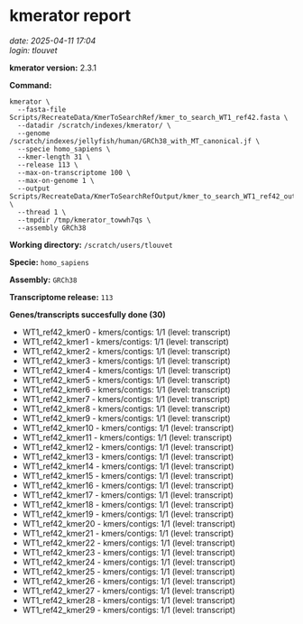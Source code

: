 # kmerator report
*date: 2025-04-11 17:04*  
*login: tlouvet*

**kmerator version:** 2.3.1

**Command:**

```
kmerator \
  --fasta-file Scripts/RecreateData/KmerToSearchRef/kmer_to_search_WT1_ref42.fasta \
  --datadir /scratch/indexes/kmerator/ \
  --genome /scratch/indexes/jellyfish/human/GRCh38_with_MT_canonical.jf \
  --specie homo_sapiens \
  --kmer-length 31 \
  --release 113 \
  --max-on-transcriptome 100 \
  --max-on-genome 1 \
  --output Scripts/RecreateData/KmerToSearchRefOutput/kmer_to_search_WT1_ref42_output \
  --thread 1 \
  --tmpdir /tmp/kmerator_towwh7qs \
  --assembly GRCh38
```

**Working directory:** `/scratch/users/tlouvet`

**Specie:** `homo_sapiens`

**Assembly:** `GRCh38`

**Transcriptome release:** `113`

**Genes/transcripts succesfully done (30)**

- WT1_ref42_kmer0 - kmers/contigs: 1/1 (level: transcript)
- WT1_ref42_kmer1 - kmers/contigs: 1/1 (level: transcript)
- WT1_ref42_kmer2 - kmers/contigs: 1/1 (level: transcript)
- WT1_ref42_kmer3 - kmers/contigs: 1/1 (level: transcript)
- WT1_ref42_kmer4 - kmers/contigs: 1/1 (level: transcript)
- WT1_ref42_kmer5 - kmers/contigs: 1/1 (level: transcript)
- WT1_ref42_kmer6 - kmers/contigs: 1/1 (level: transcript)
- WT1_ref42_kmer7 - kmers/contigs: 1/1 (level: transcript)
- WT1_ref42_kmer8 - kmers/contigs: 1/1 (level: transcript)
- WT1_ref42_kmer9 - kmers/contigs: 1/1 (level: transcript)
- WT1_ref42_kmer10 - kmers/contigs: 1/1 (level: transcript)
- WT1_ref42_kmer11 - kmers/contigs: 1/1 (level: transcript)
- WT1_ref42_kmer12 - kmers/contigs: 1/1 (level: transcript)
- WT1_ref42_kmer13 - kmers/contigs: 1/1 (level: transcript)
- WT1_ref42_kmer14 - kmers/contigs: 1/1 (level: transcript)
- WT1_ref42_kmer15 - kmers/contigs: 1/1 (level: transcript)
- WT1_ref42_kmer16 - kmers/contigs: 1/1 (level: transcript)
- WT1_ref42_kmer17 - kmers/contigs: 1/1 (level: transcript)
- WT1_ref42_kmer18 - kmers/contigs: 1/1 (level: transcript)
- WT1_ref42_kmer19 - kmers/contigs: 1/1 (level: transcript)
- WT1_ref42_kmer20 - kmers/contigs: 1/1 (level: transcript)
- WT1_ref42_kmer21 - kmers/contigs: 1/1 (level: transcript)
- WT1_ref42_kmer22 - kmers/contigs: 1/1 (level: transcript)
- WT1_ref42_kmer23 - kmers/contigs: 1/1 (level: transcript)
- WT1_ref42_kmer24 - kmers/contigs: 1/1 (level: transcript)
- WT1_ref42_kmer25 - kmers/contigs: 1/1 (level: transcript)
- WT1_ref42_kmer26 - kmers/contigs: 1/1 (level: transcript)
- WT1_ref42_kmer27 - kmers/contigs: 1/1 (level: transcript)
- WT1_ref42_kmer28 - kmers/contigs: 1/1 (level: transcript)
- WT1_ref42_kmer29 - kmers/contigs: 1/1 (level: transcript)
